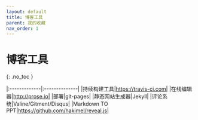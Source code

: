 ```yaml
---
layout: default
title: 博客工具
parent: 我的收藏
nav_order: 1
---
```


# 博客工具
{: .no_toc }

|:-------------|:--------------|
|持续构建工具|https://travis-ci.com|
|在线编辑器|http://prose.io|
|部署|git-pages|
|静态网站生成器|Jekyll|
|评论系统|Valine/Gitment/Disqus|
|Markdown TO PPT|https://github.com/hakimel/reveal.js|

